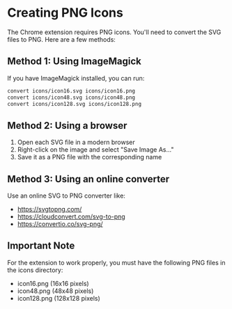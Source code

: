 # Creating PNG Icons

The Chrome extension requires PNG icons. You'll need to convert the SVG files to PNG. Here are a few methods:

## Method 1: Using ImageMagick

If you have ImageMagick installed, you can run:

```bash
convert icons/icon16.svg icons/icon16.png
convert icons/icon48.svg icons/icon48.png
convert icons/icon128.svg icons/icon128.png
```

## Method 2: Using a browser

1. Open each SVG file in a modern browser
2. Right-click on the image and select "Save Image As..."
3. Save it as a PNG file with the corresponding name

## Method 3: Using an online converter

Use an online SVG to PNG converter like:
- https://svgtopng.com/
- https://cloudconvert.com/svg-to-png
- https://convertio.co/svg-png/

## Important Note

For the extension to work properly, you must have the following PNG files in the icons directory:
- icon16.png (16x16 pixels)
- icon48.png (48x48 pixels) 
- icon128.png (128x128 pixels) 